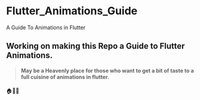 # Flutter_Animations_Guide
A Guide To Animations in Flutter

## Working on making this Repo a Guide to Flutter Animations.

>#### May be a Heavenly place for those who want to get a bit of taste to a full cuisine of animations in flutter.

:house::blue_heart::100:
